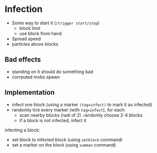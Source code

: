 # Infection

- Some way to start it (`/trigger start/stop`)
  - block limit
  - use block from hand
- Spread speed
- particles above blocks

## Bad effects

- standing on it should do something bad
- corrputed mobs spawn
  

## Implementation

- infect one block (using a marker `(tag=infect)` to mark it as infected)
- randomly tick every marker (with `tag=infect`), for each:
  - scan nearby blocks (radi of 2). randomly choose 2-4 blocks
  - if a block is not infected, infect it

infecting a block:
- set block to infected block (using `setblock` command)
- set a marker on the block (using `summon` command)
